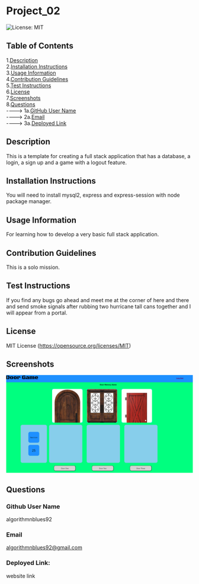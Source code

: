 
# Project_02
![License: MIT](https://img.shields.io/badge/License-MIT-yellow.svg)

## Table of Contents

1.[Description](#Description)<br>
2.[Installation Instructions](#Installation-Instructions)<br>
3.[Usage Information](#Usage-Information)<br>
4.[Contribution Guidelines](#Contribution-Guidelines)<br>
5.[Test Instructions](#Test-Instructions)<br>
6.[License](#License)<br>
7.[Screenshots](#Screenshots)<br>
8.[Questions](#Questions)<br>
    ----> 1a.[GitHub User Name](#Github-User-Name)<br>
    ----> 2a.[Email](#Email)<br>
    ----> 3a.[Deployed Link](#Deployed-Link)<br>


## Description 

This is a template for creating a full stack application that has a database, a login, a sign up  and a game with a logout feature.


## Installation Instructions

You will need to install mysql2, express and express-session with node package manager.


## Usage Information

For learning how to develop a very basic full stack application.


## Contribution Guidelines

This is a solo mission.


## Test Instructions

If you find any bugs go ahead and meet me at the corner of here and there and send smoke signals after rubbing two hurricane tall cans together and I will appear from a portal.


## License

MIT License
(https://opensource.org/licenses/MIT)


## Screenshots

![Screenshot 1](project_02_doorGame.png)


## Questions

### Github User Name

algorithmnblues92

### Email

algorithmnblues92@gmail.com

### Deployed Link:

website link